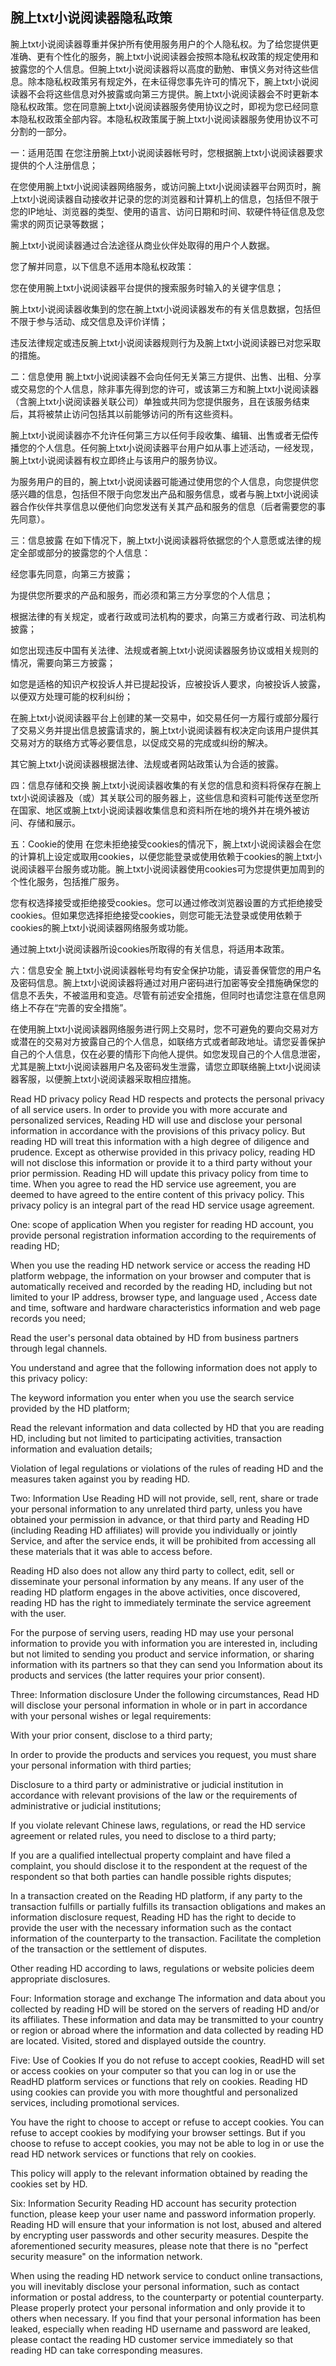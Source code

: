 ## 腕上txt小说阅读器隐私政策
腕上txt小说阅读器尊重并保护所有使用服务用户的个人隐私权。为了给您提供更准确、更有个性化的服务，腕上txt小说阅读器会按照本隐私权政策的规定使用和披露您的个人信息。但腕上txt小说阅读器将以高度的勤勉、审慎义务对待这些信息。除本隐私权政策另有规定外，在未征得您事先许可的情况下，腕上txt小说阅读器不会将这些信息对外披露或向第三方提供。腕上txt小说阅读器会不时更新本隐私权政策。您在同意腕上txt小说阅读器服务使用协议之时，即视为您已经同意本隐私权政策全部内容。本隐私权政策属于腕上txt小说阅读器服务使用协议不可分割的一部分。

一：适用范围
在您注册腕上txt小说阅读器帐号时，您根据腕上txt小说阅读器要求提供的个人注册信息；

在您使用腕上txt小说阅读器网络服务，或访问腕上txt小说阅读器平台网页时，腕上txt小说阅读器自动接收并记录的您的浏览器和计算机上的信息，包括但不限于您的IP地址、浏览器的类型、使用的语言、访问日期和时间、软硬件特征信息及您需求的网页记录等数据；

腕上txt小说阅读器通过合法途径从商业伙伴处取得的用户个人数据。

您了解并同意，以下信息不适用本隐私权政策：

您在使用腕上txt小说阅读器平台提供的搜索服务时输入的关键字信息；

腕上txt小说阅读器收集到的您在腕上txt小说阅读器发布的有关信息数据，包括但不限于参与活动、成交信息及评价详情；

违反法律规定或违反腕上txt小说阅读器规则行为及腕上txt小说阅读器已对您采取的措施。

二：信息使用
腕上txt小说阅读器不会向任何无关第三方提供、出售、出租、分享或交易您的个人信息，除非事先得到您的许可，或该第三方和腕上txt小说阅读器（含腕上txt小说阅读器关联公司）单独或共同为您提供服务，且在该服务结束后，其将被禁止访问包括其以前能够访问的所有这些资料。

腕上txt小说阅读器亦不允许任何第三方以任何手段收集、编辑、出售或者无偿传播您的个人信息。任何腕上txt小说阅读器平台用户如从事上述活动，一经发现，腕上txt小说阅读器有权立即终止与该用户的服务协议。

为服务用户的目的，腕上txt小说阅读器可能通过使用您的个人信息，向您提供您感兴趣的信息，包括但不限于向您发出产品和服务信息，或者与腕上txt小说阅读器合作伙伴共享信息以便他们向您发送有关其产品和服务的信息（后者需要您的事先同意）。

三：信息披露
在如下情况下，腕上txt小说阅读器将依据您的个人意愿或法律的规定全部或部分的披露您的个人信息：

经您事先同意，向第三方披露；

为提供您所要求的产品和服务，而必须和第三方分享您的个人信息；

根据法律的有关规定，或者行政或司法机构的要求，向第三方或者行政、司法机构披露；

如您出现违反中国有关法律、法规或者腕上txt小说阅读器服务协议或相关规则的情况，需要向第三方披露；

如您是适格的知识产权投诉人并已提起投诉，应被投诉人要求，向被投诉人披露，以便双方处理可能的权利纠纷；

在腕上txt小说阅读器平台上创建的某一交易中，如交易任何一方履行或部分履行了交易义务并提出信息披露请求的，腕上txt小说阅读器有权决定向该用户提供其交易对方的联络方式等必要信息，以促成交易的完成或纠纷的解决。

其它腕上txt小说阅读器根据法律、法规或者网站政策认为合适的披露。

四：信息存储和交换
腕上txt小说阅读器收集的有关您的信息和资料将保存在腕上txt小说阅读器及（或）其关联公司的服务器上，这些信息和资料可能传送至您所在国家、地区或腕上txt小说阅读器收集信息和资料所在地的境外并在境外被访问、存储和展示。

五：Cookie的使用
在您未拒绝接受cookies的情况下，腕上txt小说阅读器会在您的计算机上设定或取用cookies，以便您能登录或使用依赖于cookies的腕上txt小说阅读器平台服务或功能。腕上txt小说阅读器使用cookies可为您提供更加周到的个性化服务，包括推广服务。

您有权选择接受或拒绝接受cookies。您可以通过修改浏览器设置的方式拒绝接受cookies。但如果您选择拒绝接受cookies，则您可能无法登录或使用依赖于cookies的腕上txt小说阅读器网络服务或功能。

通过腕上txt小说阅读器所设cookies所取得的有关信息，将适用本政策。

六：信息安全
腕上txt小说阅读器帐号均有安全保护功能，请妥善保管您的用户名及密码信息。腕上txt小说阅读器将通过对用户密码进行加密等安全措施确保您的信息不丢失，不被滥用和变造。尽管有前述安全措施，但同时也请您注意在信息网络上不存在“完善的安全措施”。

在使用腕上txt小说阅读器网络服务进行网上交易时，您不可避免的要向交易对方或潜在的交易对方披露自己的个人信息，如联络方式或者邮政地址。请您妥善保护自己的个人信息，仅在必要的情形下向他人提供。如您发现自己的个人信息泄密，尤其是腕上txt小说阅读器用户名及密码发生泄露，请您立即联络腕上txt小说阅读器客服，以便腕上txt小说阅读器采取相应措施。

Read HD privacy policy
Read HD respects and protects the personal privacy of all service users. In order to provide you with more accurate and personalized services, Reading HD will use and disclose your personal information in accordance with the provisions of this privacy policy. But reading HD will treat this information with a high degree of diligence and prudence. Except as otherwise provided in this privacy policy, reading HD will not disclose this information or provide it to a third party without your prior permission. Reading HD will update this privacy policy from time to time. When you agree to read the HD service use agreement, you are deemed to have agreed to the entire content of this privacy policy. This privacy policy is an integral part of the read HD service usage agreement.

One: scope of application
When you register for reading HD account, you provide personal registration information according to the requirements of reading HD;

When you use the reading HD network service or access the reading HD platform webpage, the information on your browser and computer that is automatically received and recorded by the reading HD, including but not limited to your IP address, browser type, and language used , Access date and time, software and hardware characteristics information and web page records you need;

Read the user's personal data obtained by HD from business partners through legal channels.

You understand and agree that the following information does not apply to this privacy policy:

The keyword information you enter when you use the search service provided by the HD platform;

Read the relevant information and data collected by HD that you are reading HD, including but not limited to participating activities, transaction information and evaluation details;

Violation of legal regulations or violations of the rules of reading HD and the measures taken against you by reading HD.

Two: Information Use
Reading HD will not provide, sell, rent, share or trade your personal information to any unrelated third party, unless you have obtained your permission in advance, or that third party and Reading HD (including Reading HD affiliates) will provide you individually or jointly Service, and after the service ends, it will be prohibited from accessing all these materials that it was able to access before.

Reading HD also does not allow any third party to collect, edit, sell or disseminate your personal information by any means. If any user of the reading HD platform engages in the above activities, once discovered, reading HD has the right to immediately terminate the service agreement with the user.

For the purpose of serving users, reading HD may use your personal information to provide you with information you are interested in, including but not limited to sending you product and service information, or sharing information with its partners so that they can send you Information about its products and services (the latter requires your prior consent).

Three: Information disclosure
Under the following circumstances, Read HD will disclose your personal information in whole or in part in accordance with your personal wishes or legal requirements:

With your prior consent, disclose to a third party;

In order to provide the products and services you request, you must share your personal information with third parties;

Disclosure to a third party or administrative or judicial institution in accordance with relevant provisions of the law or the requirements of administrative or judicial institutions;

If you violate relevant Chinese laws, regulations, or read the HD service agreement or related rules, you need to disclose to a third party;

If you are a qualified intellectual property complaint and have filed a complaint, you should disclose it to the respondent at the request of the respondent so that both parties can handle possible rights disputes;

In a transaction created on the Reading HD platform, if any party to the transaction fulfills or partially fulfills its transaction obligations and makes an information disclosure request, Reading HD has the right to decide to provide the user with the necessary information such as the contact information of the counterparty to the transaction. Facilitate the completion of the transaction or the settlement of disputes.

Other reading HD according to laws, regulations or website policies deem appropriate disclosures.

Four: Information storage and exchange
The information and data about you collected by reading HD will be stored on the servers of reading HD and/or its affiliates. These information and data may be transmitted to your country or region or abroad where the information and data collected by reading HD are located. Visited, stored and displayed outside the country.

Five: Use of Cookies
If you do not refuse to accept cookies, ReadHD will set or access cookies on your computer so that you can log in or use the ReadHD platform services or functions that rely on cookies. Reading HD using cookies can provide you with more thoughtful and personalized services, including promotional services.

You have the right to choose to accept or refuse to accept cookies. You can refuse to accept cookies by modifying your browser settings. But if you choose to refuse to accept cookies, you may not be able to log in or use the read HD network services or functions that rely on cookies.

This policy will apply to the relevant information obtained by reading the cookies set by HD.

Six: Information Security
Reading HD account has security protection function, please keep your user name and password information properly. Reading HD will ensure that your information is not lost, abused and altered by encrypting user passwords and other security measures. Despite the aforementioned security measures, please note that there is no "perfect security measure" on the information network.

When using the reading HD network service to conduct online transactions, you will inevitably disclose your personal information, such as contact information or postal address, to the counterparty or potential counterparty. Please properly protect your personal information and only provide it to others when necessary. If you find that your personal information has been leaked, especially when reading HD username and password are leaked, please contact the reading HD customer service immediately so that reading HD can take corresponding measures.
